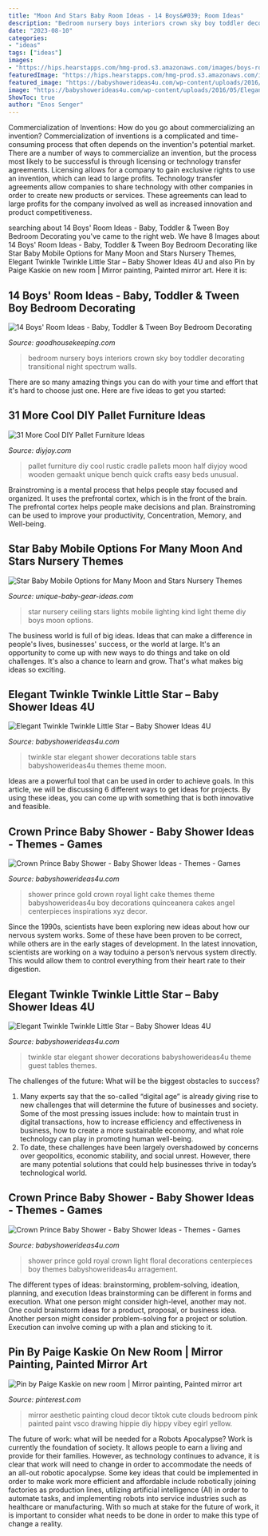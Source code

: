 ```yaml
---
title: "Moon And Stars Baby Room Ideas - 14 Boys&#039; Room Ideas"
description: "Bedroom nursery boys interiors crown sky boy toddler decorating transitional night spectrum walls"
date: "2023-08-10"
categories:
- "ideas"
tags: ["ideas"]
images:
- "https://hips.hearstapps.com/hmg-prod.s3.amazonaws.com/images/boys-room-ideas-little-crown-interiors-1542227589.jpg?crop=0.896xw:1.00xh;0.104xw,0&amp;resize=480:*"
featuredImage: "https://hips.hearstapps.com/hmg-prod.s3.amazonaws.com/images/boys-room-ideas-little-crown-interiors-1542227589.jpg?crop=0.896xw:1.00xh;0.104xw,0&amp;resize=480:*"
featured_image: "https://babyshowerideas4u.com/wp-content/uploads/2016/05/Elegant-Twinkle-Twinkle-Little-Star-Guest-Tables.jpg"
image: "https://babyshowerideas4u.com/wp-content/uploads/2016/05/Elegant-Twinkle-Twinkle-Little-Star-Dessert-Table.jpg"
ShowToc: true
author: "Enos Senger"
---
```



Commercialization of Inventions: How do you go about commercializing an invention?
Commercialization of inventions is a complicated and time-consuming process that often depends on the invention's potential market. There are a number of ways to commercialize an invention, but the process most likely to be successful is through licensing or technology transfer agreements. Licensing allows for a company to gain exclusive rights to use an invention, which can lead to large profits. Technology transfer agreements allow companies to share technology with other companies in order to create new products or services. These agreements can lead to large profits for the company involved as well as increased innovation and product competitiveness.

	

		
searching about 14 Boys&#039; Room Ideas - Baby, Toddler &amp; Tween Boy Bedroom Decorating you've came to the right web. We have 8 Images about 14 Boys&#039; Room Ideas - Baby, Toddler &amp; Tween Boy Bedroom Decorating like Star Baby Mobile Options for Many Moon and Stars Nursery Themes, Elegant Twinkle Twinkle Little Star – Baby Shower Ideas 4U and also Pin by Paige Kaskie on new room | Mirror painting, Painted mirror art. Here it is:
		
    
## 14 Boys&#039; Room Ideas - Baby, Toddler &amp; Tween Boy Bedroom Decorating

<img loading=lazy src="https://hips.hearstapps.com/hmg-prod.s3.amazonaws.com/images/boys-room-ideas-little-crown-interiors-1542227589.jpg?crop=0.896xw:1.00xh;0.104xw,0&amp;resize=480:*" onerror="this.onerror=null;this.src='https://tse2.mm.bing.net/th?id=OIP.PhNNRSmwTgZOXBD-eE1oVQHaLE&amp;pid=15.1';" alt="14 Boys&#039; Room Ideas - Baby, Toddler &amp; Tween Boy Bedroom Decorating">

_Source: goodhousekeeping.com_

>bedroom nursery boys interiors crown sky boy toddler decorating transitional night spectrum walls. 

	

There are so many amazing things you can do with your time and effort that it's hard to choose just one. Here are five ideas to get you started: 

    
## 31 More Cool DIY Pallet Furniture Ideas

<img loading=lazy src="http://diyjoy.com/wp-content/uploads/2016/09/he-makes-the-most-unique-pallet.jpg" onerror="this.onerror=null;this.src='https://tse3.mm.bing.net/th?id=OIP.Q5w3VuZqoOG1zILxAhp0ugHaFj&amp;pid=15.1';" alt="31 More Cool DIY Pallet Furniture Ideas">

_Source: diyjoy.com_

>pallet furniture diy cool rustic cradle pallets moon half diyjoy wood wooden gemaakt unique bench quick crafts easy beds unusual. 

	

Brainstroming is a mental process that helps people stay focused and organized. It uses the prefrontal cortex, which is in the front of the brain. The prefrontal cortex helps people make decisions and plan. Brainstroming can be used to improve your productivity, Concentration, Memory, and Well-being.

    
## Star Baby Mobile Options For Many Moon And Stars Nursery Themes

<img loading=lazy src="http://www.unique-baby-gear-ideas.com/images/star-nursery-ceiling-lights-of-a-different-kind-for-the-babys-room-21639088.jpg" onerror="this.onerror=null;this.src='https://tse1.mm.bing.net/th?id=OIP.tyIF-oVOirabKlIFkEH1wQHaLG&amp;pid=15.1';" alt="Star Baby Mobile Options for Many Moon and Stars Nursery Themes">

_Source: unique-baby-gear-ideas.com_

>star nursery ceiling stars lights mobile lighting kind light theme diy boys moon options. 

	

The business world is full of big ideas. Ideas that can make a difference in people's lives, businesses' success, or the world at large. It's an opportunity to come up with new ways to do things and take on old challenges. It's also a chance to learn and grow. That's what makes big ideas so exciting.

    
## Elegant Twinkle Twinkle Little Star – Baby Shower Ideas 4U

<img loading=lazy src="https://babyshowerideas4u.com/wp-content/uploads/2016/05/Elegant-Twinkle-Twinkle-Little-Star-Dessert-Table.jpg" onerror="this.onerror=null;this.src='https://tse2.mm.bing.net/th?id=OIP.yxIvIYul5EtSJVgAmAzlewHaHS&amp;pid=15.1';" alt="Elegant Twinkle Twinkle Little Star – Baby Shower Ideas 4U">

_Source: babyshowerideas4u.com_

>twinkle star elegant shower decorations table stars babyshowerideas4u themes theme moon. 

	

Ideas are a powerful tool that can be used in order to achieve goals. In this article, we will be discussing 6 different ways to get ideas for projects. By using these ideas, you can come up with something that is both innovative and feasible.

    
## Crown Prince Baby Shower - Baby Shower Ideas - Themes - Games

<img loading=lazy src="http://www.babyshowerideas4u.com/wp-content/uploads/2018/03/light-blue-gold-royal-prince-baby-shower-gold-crown-cake.jpg" onerror="this.onerror=null;this.src='https://tse4.mm.bing.net/th?id=OIP.gbSyF3sQQ9hXeZlW07yHDgHaJ4&amp;pid=15.1';" alt="Crown Prince Baby Shower - Baby Shower Ideas - Themes - Games">

_Source: babyshowerideas4u.com_

>shower prince gold crown royal light cake themes theme babyshowerideas4u boy decorations quinceanera cakes angel centerpieces inspirations xyz decor. 

	

Since the 1990s, scientists have been exploring new ideas about how our nervous system works. Some of these have been proven to be correct, while others are in the early stages of development. In the latest innovation, scientists are working on a way toduino a person’s nervous system directly. This would allow them to control everything from their heart rate to their digestion.

    
## Elegant Twinkle Twinkle Little Star – Baby Shower Ideas 4U

<img loading=lazy src="https://babyshowerideas4u.com/wp-content/uploads/2016/05/Elegant-Twinkle-Twinkle-Little-Star-Guest-Tables.jpg" onerror="this.onerror=null;this.src='https://tse2.mm.bing.net/th?id=OIP.TVE2LD3Vku8SF8CDCYd0DAHaKr&amp;pid=15.1';" alt="Elegant Twinkle Twinkle Little Star – Baby Shower Ideas 4U">

_Source: babyshowerideas4u.com_

>twinkle star elegant shower decorations babyshowerideas4u theme guest tables themes. 

	

The challenges of the future: What will be the biggest obstacles to success?
1. Many experts say that the so-called “digital age” is already giving rise to new challenges that will determine the future of businesses and society. Some of the most pressing issues include: how to maintain trust in digital transactions, how to increase efficiency and effectiveness in business, how to create a more sustainable economy, and what role technology can play in promoting human well-being.
2. To date, these challenges have been largely overshadowed by concerns over geopolitics, economic stability, and social unrest. However, there are many potential solutions that could help businesses thrive in today’s technological world.

    
## Crown Prince Baby Shower - Baby Shower Ideas - Themes - Games

<img loading=lazy src="https://babyshowerideas4u.com/wp-content/uploads/2018/03/light-blue-gold-royal-prince-baby-shower-floral-arragement.jpg" onerror="this.onerror=null;this.src='https://tse1.mm.bing.net/th?id=OIP.wV_8UyAIHkrKpEL6G2KU7AHaJr&amp;pid=15.1';" alt="Crown Prince Baby Shower - Baby Shower Ideas - Themes - Games">

_Source: babyshowerideas4u.com_

>shower prince gold royal crown light floral decorations centerpieces boy themes babyshowerideas4u arragement. 

	

The different types of ideas: brainstorming, problem-solving, ideation, planning, and execution
Ideas brainstorming can be different in forms and execution. What one person might consider high-level, another may not. One could brainstorm ideas for a product, proposal, or business idea. Another person might consider problem-solving for a project or solution. Execution can involve coming up with a plan and sticking to it.

    
## Pin By Paige Kaskie On New Room | Mirror Painting, Painted Mirror Art

<img loading=lazy src="https://i.pinimg.com/736x/41/53/6a/41536abfe5f0e57fa2184c8d365fff00.jpg" onerror="this.onerror=null;this.src='https://tse2.mm.bing.net/th?id=OIP._tjU2N7pw87vdcDgZOZbFAHaNL&amp;pid=15.1';" alt="Pin by Paige Kaskie on new room | Mirror painting, Painted mirror art">

_Source: pinterest.com_

>mirror aesthetic painting cloud decor tiktok cute clouds bedroom pink painted paint vsco drawing hippie diy hippy vibey egirl yellow. 

	

The future of work: what will be needed for a Robots Apocalypse?
Work is currently the foundation of society. It allows people to earn a living and provide for their families. However, as technology continues to advance, it is clear that work will need to change in order to accommodate the needs of an all-out robotic apocalypse. Some key ideas that could be implemented in order to make work more efficient and affordable include robotically joining factories as production lines, utilizing artificial intelligence (AI) in order to automate tasks, and implementing robots into service industries such as healthcare or manufacturing. With so much at stake for the future of work, it is important to consider what needs to be done in order to make this type of change a reality.

